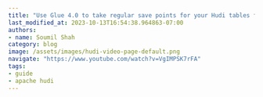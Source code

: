 ```yaml
---
title: "Use Glue 4.0 to take regular save points for your Hudi tables for backup or disaster Recovery"
last_modified_at: 2023-10-13T16:54:38.964863-07:00
authors:
- name: Soumil Shah
category: blog
image: /assets/images/hudi-video-page-default.png
navigate: "https://www.youtube.com/watch?v=VgIMPSK7rFA"
tags:
- guide
- apache hudi
---
```

